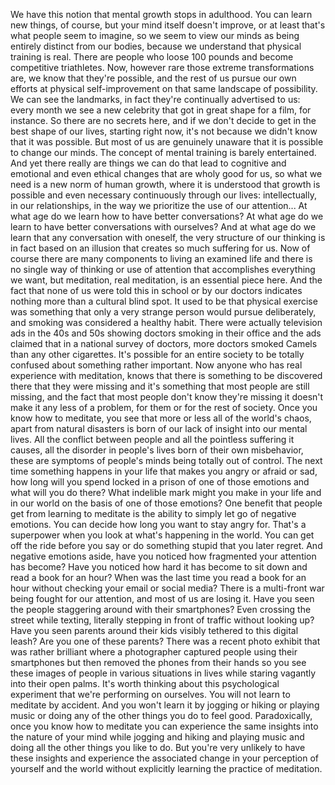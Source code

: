 We have this notion that mental growth stops in adulthood. You can learn new things, of course, but your mind itself doesn't improve, or at least that's what people seem to imagine, so we seem to view our minds as being entirely distinct from our bodies, because we understand that physical training is real. There are people who loose 100 pounds and become competitive triathletes. Now, however rare those extreme transformations are, we know that they're possible, and the rest of us pursue our own efforts at physical self-improvement on that same landscape of possibility. We can see the landmarks, in fact they're continually advertised to us: every month we see a new celebrity that got in great shape for a film, for instance. So there are no secrets here, and if we don't decide to get in the best shape of our lives, starting right now, it's not because we didn't know that it was possible. But most of us are genuinely unaware that it is possible to change our minds. The concept of mental training is barely entertained. And yet there really are things we can do that lead to cognitive and emotional and even ethical changes that are wholy good for us, so what we need is a new norm of human growth, where it is understood that growth is possible and even necessary continuously through our lives: intellectually, in our relationships, in the way we prioritize the use of our attention... At what age do we learn how to have better conversations? At what age do we learn to have better conversations with ourselves? And at what age do we learn that any conversation with oneself, the very structure of our thinking is in fact based on an illusion that creates so much suffering for us. Now of course there are many components to living an examined life and there is no single way of thinking or use of attention that accomplishes everything we want, but meditation, real meditation, is an essential piece here. And the fact that none of us were told this in school or by our doctors indicates nothing more than a cultural blind spot. It used to be that physical exercise was something that only a very strange person would pursue deliberately, and smoking was considered a healthy habit. There were actually television ads in the 40s and 50s showing doctors smoking in their office and the ads claimed that in a national survey of doctors, more doctors smoked Camels than any other cigarettes. It's possible for an entire society to be totally confused about something rather important. Now anyone who has real experience with meditation, knows that there is something to be discovered there that they were missing and it's something that most people are still missing, and the fact that most people don't know they're missing it doesn't make it any less of a problem, for them or for the rest of society. Once you know how to meditate, you see that more or less all of the world's chaos, apart from natural disasters is born of our lack of insight into our mental lives. All the conflict between people and all the pointless suffering it causes, all the disorder in people's lives born of their own misbehavior, these are symptoms of people's minds being totally out of control. The next time something happens in your life that makes you angry or afraid or sad, how long will you spend locked in a prison of one of those emotions and what will you do there? What indelible mark might you make in your life and in our world on the basis of one of those emotions? One benefit that people get from learning to meditate is the ability to simply let go of negative emotions. You can decide how long you want to stay angry for. That's a superpower when you look at what's happening in the world. You can get off the ride before you say or do something stupid that you later regret. And negative emotions aside, have you noticed how fragmented your attention has become? Have you noticed how hard it has become to sit down and read a book for an hour? When was the last time you read a book for an hour without checking your email or social media? There is a multi-front war being fought for our attention, and most of us are losing it. Have you seen the people staggering around with their smartphones? Even crossing the street while texting, literally stepping in front of traffic without looking up? Have you seen parents around their kids visibly tethered to this digital leash? Are you one of these parents? There was a recent photo exhibit that was rather brilliant where a photographer captured people using their smartphones but then removed the phones from their hands so you see these images of people in various situations in lives while staring vagantly into their open palms. It's worth thinking about this psychological experiment that we're performing on ourselves. You will not learn to meditate by accident. And you won't learn it by jogging or hiking or playing music or doing any of the other things you do to feel good. Paradoxically, once you know how to meditate you can experience the same insights into the nature of your mind while jogging and hiking and playing music and doing all the other things you like to do. But you're very unlikely to have these insights and experience the associated change in your perception of yourself and the world without explicitly learning the practice of meditation.
